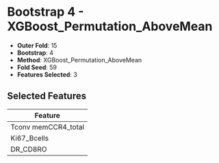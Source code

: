 # Bootstrap 4 - XGBoost_Permutation_AboveMean

- **Outer Fold**: 15
- **Bootstrap**: 4
- **Method**: XGBoost_Permutation_AboveMean
- **Fold Seed**: 59
- **Features Selected**: 3

## Selected Features

| Feature |
|---------|
| Tconv memCCR4_total |
| Ki67_Bcells |
| DR_CD8RO |
